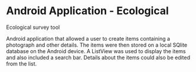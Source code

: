 Android Application - Ecological
==========

Ecological survey tool

Android application that allowed a user to create items containing a photograph and other details. The items were then stored on a local SQlite database on the Android device. A ListView was used to display the items and also included a search bar. Details about the items could also be edited from the list.
